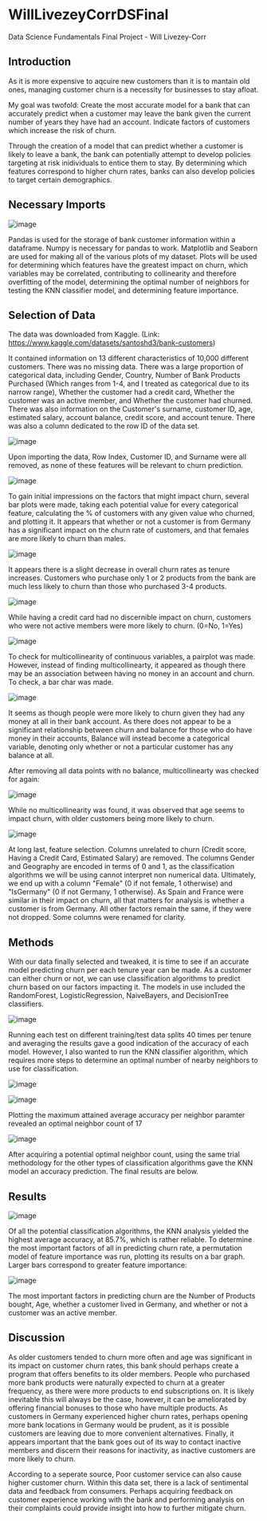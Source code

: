 # WillLivezeyCorrDSFinal
Data Science Fundamentals Final Project - Will Livezey-Corr

## Introduction

As it is more expensive to aqcuire new customers than it is to mantain old ones, managing customer churn is a necessity for businesses to stay afloat.

My goal was twofold:
Create the most accurate model for a bank that can accurately predict when a customer may leave the bank given the current number of years they have had an account.
Indicate factors of customers which increase the risk of churn.

Through the creation of a model that can predict whether a customer is likely to leave a bank, the bank can potentially attempt to develop policies targeting at risk inidividuals to entice them to stay. By determining which features correspond to higher churn rates, banks can also develop policies to target certain demographics.

## Necessary Imports

![image](https://user-images.githubusercontent.com/91287263/206081031-d5c6a12b-3f77-4c9b-a95c-df2931e04ba0.png)

Pandas is used for the storage of bank customer information within a dataframe. Numpy is necessary for pandas to work.
Matplotlib and Seaborn are used for making all of the various plots of my dataset. Plots will be used for determining which features have the greatest impact on churn, which variables may be correlated, contributing to collinearity and therefore overfitting of the model, determining the optimal number of neighbors for testing the KNN classifier model, and determining feature importance.

## Selection of Data

The data was downloaded from Kaggle. (Link: https://www.kaggle.com/datasets/santoshd3/bank-customers)

It contained information on 13 different characteristics of 10,000 different customers. There was no missing data. There was a large proportion of categorical data, including Gender, Country, Number of Bank Products Purchased (Which ranges from 1-4, and I treated as categorical due to its narrow range), Whether the customer had a credit card, Whether the customer was an active member, and Whether the customer had churned. There was also information on the Customer's surname, customer ID, age, estimated salary, account balance, credit score, and account tenure. There was also a column dedicated to the row ID of the data set.

![image](https://user-images.githubusercontent.com/91287263/206081502-2fe03e42-189d-4822-bfac-b87dfd4fceb3.png)

Upon importing the data, Row Index, Customer ID, and Surname were all removed, as none of these features will be relevant to churn prediction.

![image](https://user-images.githubusercontent.com/91287263/206081760-db903d1f-7026-4c3a-9372-30e162e6a109.png)

To gain initial impressions on the factors that might impact churn, several bar plots were made, taking each potential value for every categorical feature, calculating the % of customers with any given value who churned, and plotting it. It appears that whether or not a customer is from Germany has a significant impact on the churn rate of customers, and that females are more likely to churn than males.

![image](https://user-images.githubusercontent.com/91287263/206082233-9b7f2b39-e1b4-4d5e-91e0-9e18d5b555e7.png)

It appears there is a slight decrease in overall churn rates as tenure increases. Customers who purchase only 1 or 2 products from the bank are much less likely to churn than those who purchased 3-4 products.

![image](https://user-images.githubusercontent.com/91287263/206082473-c57df201-4633-4c33-9e3d-807c2b5519ea.png)

While having a credit card had no discernible impact on churn, customers who were not active members were more likely to churn. (0=No, 1=Yes)

![image](https://user-images.githubusercontent.com/91287263/206083260-d77cc2de-24d5-4239-b5c6-24c18d7df2f9.png)

To check for multicollinearity of continuous variables, a pairplot was made. However, instead of finding multicollinearty, it appeared as though there may be an association between having no money in an account and churn. To check, a bar char was made.

![image](https://user-images.githubusercontent.com/91287263/206083479-0cc457de-c33a-4568-9352-5c27c0b70964.png)

It seems as though people were more likely to churn given they had any money at all in their bank account. As there does not appear to be a significant relationship between churn and balance for those who do have money in their accounts, Balance will instead become a categorical variable, denoting only whether or not a particular customer has any balance at all.

After removing all data points with no balance, multicollinearty was checked for again:

![image](https://user-images.githubusercontent.com/91287263/206083902-bdfa9b28-c2f8-4233-b8b1-9cafc0633913.png)

While no multicollinearity was found, it was observed that age seems to impact churn, with older customers being more likely to churn.

![image](https://user-images.githubusercontent.com/91287263/206084752-d4d0479f-04be-4651-912d-b666770eea25.png)

At long last, feature selection. Columns unrelated to churn (Credit score, Having a Credit Card, Estimated Salary) are removed. The columns Gender and Geography are encoded in terms of 0 and 1, as the classification algorithms we will be using cannot interpret non numerical data. Ultimately, we end up with a column "Female" (0 if not female, 1 otherwise) and "IsGermany" (0 if not Germany, 1 otherwise). As Spain and France were similar in their impact on churn, all that matters for analysis is whether a customer is from Germany. All other factors remain the same, if they were not dropped. Some columns were renamed for clarity.

## Methods

With our data finally selected and tweaked, it is time to see if an accurate model predicting churn per each tenure year can be made. As a customer can either churn or not, we can use classification algorithms to predict churn based on our factors impacting it. The models in use included the RandomForest, LogisticRegression, NaiveBayers, and DecisionTree classifiers.

![image](https://user-images.githubusercontent.com/91287263/206086041-c444ec8f-ba65-4a56-aca2-528fcfeded57.png)

Running each test on different training/test data splits 40 times per tenure and averaging the results gave a good indication of the accuracy of each model. However, I also wanted to run the KNN classifier algorithm, which requires more steps to determine an optimal number of nearby neighbors to use for classification.

![image](https://user-images.githubusercontent.com/91287263/206086402-0b30be3c-bf74-4a6b-8c3d-9787c298dd87.png)

![image](https://user-images.githubusercontent.com/91287263/206087010-88e09791-56af-4614-a8bd-4fccfebbc8d5.png)

Plotting the maximum attained average accuracy per neighbor paramter revealed an optimal neighbor count of 17

![image](https://user-images.githubusercontent.com/91287263/206087164-be9b07d4-d6d6-4908-84e4-936b85095a31.png)

After acquiring a potential optimal neighbor count, using the same trial methodology for the other types of classification algorithms gave the KNN model an accuracy prediction. The final results are below.

## Results

![image](https://user-images.githubusercontent.com/91287263/206087676-fac938e2-36e0-44c3-8a4c-fcad306ce53d.png)

Of all the potential classification algorithms, the KNN analysis yielded the highest average accuracy, at 85.7%, which is rather reliable. To determine the most important factors of all in predicting churn rate, a permutation model of feature importance was run, plotting its results on a bar graph. Larger bars correspond to greater feature importance:

![image](https://user-images.githubusercontent.com/91287263/206088170-cbc1976f-7ea8-480b-929a-50a0341b432d.png)

The most important factors in predicting churn are the Number of Products bought, Age, whether a customer lived in Germany, and whether or not a customer was an active member.

## Discussion

As older customers tended to churn more often and age was significant in its impact on customer churn rates, this bank should perhaps create a program that offers benefits to its older members. People who purchased more bank products were naturally expected to churn at a greater frequency, as there were more products to end subscriptions on. It is likely inevitable this will always be the case, however, it can be ameliorated by offering financial bonuses to those who have multiple products. As customers in Germany experienced higher churn rates, perhaps opening more bank locations in Germany would be prudent, as it is possible customers are leaving due to more convenient alternatives. Finally, it appears important that the bank goes out of its way to contact inactive members and discern their reasons for inactivity, as inactive customers are more likely to churn.

According to a seperate source, Poor customer service can also cause higher customer churn. Within this data set, there is a lack of sentimental data and feedback from consumers. Perhaps acquiring feedback on customer experience working with the bank and performing analysis on their complaints could provide insight into how to further mitigate churn.






